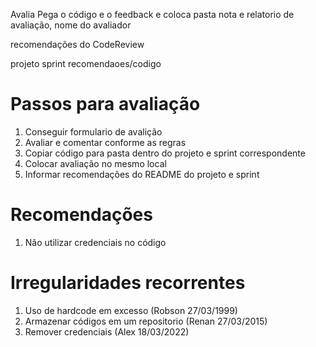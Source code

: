 Avalia
Pega o código e o feedback e coloca pasta
nota e relatorio de avaliação, nome do avaliador


recomendações do CodeReview


projeto
sprint
recomendaoes/codigo


# Passos para avaliação
1. Conseguir formulario de avalição
2. Avaliar e comentar conforme as regras
3. Copiar código para pasta dentro do projeto e sprint correspondente
4. Colocar avaliação no mesmo local
5. Informar recomendações do README do projeto e sprint


# Recomendações
1. Não utilizar credenciais no código



# Irregularidades recorrentes
1. Uso de hardcode em excesso (Robson 27/03/1999)
2. Armazenar códigos em um repositorio (Renan  27/03/2015)
3. Remover credenciais (Alex 18/03/2022)